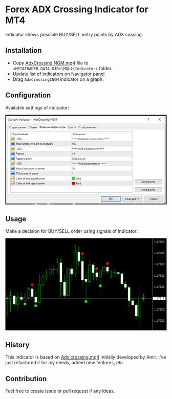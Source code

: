 # Forex ADX Crossing Indicator for MT4
Indicator shows possible BUY/SELL entry points by ADX cossing.

## Installation
- Copy [AdxCrossingINGM.mq4](AdxCrossingINGM.mq4) file to `<METATRADER_DATA_DIR>\MQL4\Indicators` folder.
- Update list of indicators on Navigator panel.
- Drag `AdxCrossingINGM` indicator on a graph.

## Configuration
Available settings of indicator:

![config](releases/1.2/AdxCrossingINGM_config.png)

## Usage
Make a decision for BUY/SELL order using signals of indicator:

![config](releases/1.1/AdxCrossingINGM_view.png)

## History
This indicator is based on [Adx crossing.mq4](releases/1.0/Adx&#32;crossing.mq4) initially developed by Amir.
I've just refactored it for my needs, added new features, etc.

## Contribution
Feel free to create issue or pull request if any ideas.

